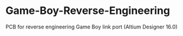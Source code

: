 # Game-Boy-Reverse-Engineering
PCB for reverse engineering Game Boy link port (Altium Designer 16.0)
